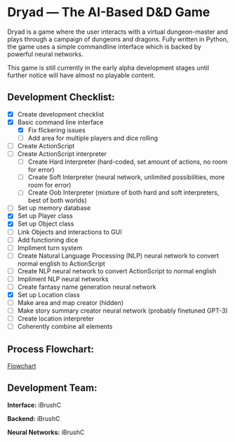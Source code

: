 # Dryad — The AI-Based D&D Game

Dryad is a game where the user interacts with a virtual dungeon-master and plays through a campaign of dungeons and dragons. Fully written in Python, the game uses a simple commandline interface which is backed by powerful neural networks.

This game is still currently in the early alpha development stages until further notice will have almost no playable content.

## Development Checklist:
- [x] Create development checklist
- [x] Basic command line interface
  - [x] Fix flickering issues
  - [ ] Add area for multiple players and dice rolling
- [ ] Create ActionScript
- [ ] Create ActionScript interpreter
  - [ ] Create Hard Interpreter (hard-coded, set amount of actions, no room for error)
  - [ ] Create Soft Interpreter (neural network, unlimited possibilities, more room for error)
  - [ ] Create Oob Interpreter (mixture of both hard and soft interpreters, best of both worlds)
- [ ] Set up memory database
- [x] Set up Player class
- [x] Set up Object class
- [ ] Link Objects and interactions to GUI
- [ ] Add functioning dice
- [ ] Impliment turn system
- [ ] Create Natural Language Processing (NLP) neural network to convert normal english to ActionScript
- [ ] Create NLP neural network to convert ActionScript to normal english
- [ ] Impliment NLP neural networks
- [ ] Create fantasy name generation neural network
- [x] Set up Location class
- [ ] Make area and map creator (hidden)
- [ ] Make story summary creator neural network (probably finetuned GPT-3)
- [ ] Create location interpreter
- [ ] Coherently combine all elements

## Process Flowchart:
[Flowchart](https://imgur.com/a/HT2i5k5)


## Development Team:
**Interface:** iBrushC

**Backend:** iBrushC

**Neural Networks:** iBrushC
